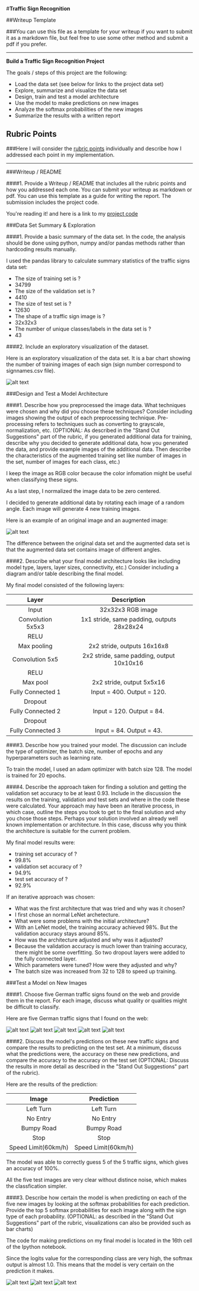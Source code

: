 #**Traffic Sign Recognition** 

##Writeup Template

###You can use this file as a template for your writeup if you want to submit it as a markdown file, but feel free to use some other method and submit a pdf if you prefer.

---

**Build a Traffic Sign Recognition Project**

The goals / steps of this project are the following:
* Load the data set (see below for links to the project data set)
* Explore, summarize and visualize the data set
* Design, train and test a model architecture
* Use the model to make predictions on new images
* Analyze the softmax probabilities of the new images
* Summarize the results with a written report


[//]: # (Image References)

[image1]: ./examples/histogram.png "Visualization"
[image2]: ./examples/grayscale.jpg "Grayscaling"
[image3]: ./examples/rotate.png "Rotate"
[image4]: ./internet_img/no_entry.png "Traffic Sign 1"
[image5]: ./internet_img/traffic2.png "Traffic Sign 2"
[image6]: ./internet_img/traffic3.png "Traffic Sign 3"
[image7]: ./internet_img/traffic4.png "Traffic Sign 4"
[image8]: ./internet_img/traffic5.png "Traffic Sign 5"
[image9]: ./examples/1.png 
[image10]: ./examples/2.png 
[image11]: ./examples/3.png 

## Rubric Points
###Here I will consider the [rubric points](https://review.udacity.com/#!/rubrics/481/view) individually and describe how I addressed each point in my implementation.  

---
###Writeup / README

####1. Provide a Writeup / README that includes all the rubric points and how you addressed each one. You can submit your writeup as markdown or pdf. You can use this template as a guide for writing the report. The submission includes the project code.

You're reading it! and here is a link to my [project code](https://github.com/udacity/CarND-Traffic-Sign-Classifier-Project/blob/master/Traffic_Sign_Classifier.ipynb)

###Data Set Summary & Exploration

####1. Provide a basic summary of the data set. In the code, the analysis should be done using python, numpy and/or pandas methods rather than hardcoding results manually.

I used the pandas library to calculate summary statistics of the traffic
signs data set:

* The size of training set is ?
* 34799
* The size of the validation set is ?
* 4410
* The size of test set is ?
* 12630
* The shape of a traffic sign image is ?
* 32x32x3
* The number of unique classes/labels in the data set is ?
* 43

####2. Include an exploratory visualization of the dataset.

Here is an exploratory visualization of the data set. It is a bar chart showing the number of training images of each sign (sign number correspond to signnames.csv file).

![alt text][image1]

###Design and Test a Model Architecture

####1. Describe how you preprocessed the image data. What techniques were chosen and why did you choose these techniques? Consider including images showing the output of each preprocessing technique. Pre-processing refers to techniques such as converting to grayscale, normalization, etc. (OPTIONAL: As described in the "Stand Out Suggestions" part of the rubric, if you generated additional data for training, describe why you decided to generate additional data, how you generated the data, and provide example images of the additional data. Then describe the characteristics of the augmented training set like number of images in the set, number of images for each class, etc.)

I keep the image as RGB color because the color infomation might be useful when classifying these signs.

As a last step, I normalized the image data to be zero centered.

I decided to generate additional data by rotating each image of a random angle. Each image will generate 4 new training images.

Here is an example of an original image and an augmented image:

![alt text][image3]

The difference between the original data set and the augmented data set is that the augmented data set contains image of different angles.


####2. Describe what your final model architecture looks like including model type, layers, layer sizes, connectivity, etc.) Consider including a diagram and/or table describing the final model.

My final model consisted of the following layers:

| Layer         		|     Description	        					| 
|:---------------------:|:---------------------------------------------:| 
| Input         		| 32x32x3 RGB image   							| 
| Convolution 5x5x3     	| 1x1 stride, same padding, outputs 28x28x24 	|
| RELU					|												|
| Max pooling	      	| 2x2 stride,  outputs 16x16x8 				|
| Convolution 5x5	    | 2x2 stride, same padding, output 10x10x16     									|
| RELU		|        									|
| Max pool		| 2x2 stride, output 5x5x16 |
| Fully Connected 1	|	Input = 400. Output = 120. |
|Dropout||
| Fully Connected 2 |	Input = 120. Output = 84.  |
|Dropout||
| Fully Connected 3 |  Input = 84. Output = 43.   |
 


####3. Describe how you trained your model. The discussion can include the type of optimizer, the batch size, number of epochs and any hyperparameters such as learning rate.

To train the model, I used an adam optimizer with batch size 128. The model is trained for 20 epochs.

####4. Describe the approach taken for finding a solution and getting the validation set accuracy to be at least 0.93. Include in the discussion the results on the training, validation and test sets and where in the code these were calculated. Your approach may have been an iterative process, in which case, outline the steps you took to get to the final solution and why you chose those steps. Perhaps your solution involved an already well known implementation or architecture. In this case, discuss why you think the architecture is suitable for the current problem.

My final model results were:
* training set accuracy of ?
* 99.8%
* validation set accuracy of ? 
* 94.9%
* test set accuracy of ?
* 92.9%

If an iterative approach was chosen:
* What was the first architecture that was tried and why was it chosen?
* I first chose an normal LeNet archetecture.
* What were some problems with the initial architecture?
* With an LeNet model, the training accuracy achieved 98%. But the validation accuracy stays around 85%.
* How was the architecture adjusted and why was it adjusted? 
* Because the validation accuracy is much lower than training accuracy, there might be some overfitting. So two dropout layers were added to the fully connected layer.
* Which parameters were tuned? How were they adjusted and why?
* The batch size was increased from 32 to 128 to speed up training. 

###Test a Model on New Images

####1. Choose five German traffic signs found on the web and provide them in the report. For each image, discuss what quality or qualities might be difficult to classify.

Here are five German traffic signs that I found on the web:

![alt text][image4] ![alt text][image5] ![alt text][image6] 
![alt text][image7] ![alt text][image8]

####2. Discuss the model's predictions on these new traffic signs and compare the results to predicting on the test set. At a minimum, discuss what the predictions were, the accuracy on these new predictions, and compare the accuracy to the accuracy on the test set (OPTIONAL: Discuss the results in more detail as described in the "Stand Out Suggestions" part of the rubric).

Here are the results of the prediction:

| Image			        |     Prediction	        					| 
|:---------------------:|:---------------------------------------------:| 
| Left Turn    		| Left Turn							| 
| No Entry    			| No Entry									|
| Bumpy Road					| Bumpy Road											|
| Stop	      		| Stop					 				|
| Speed Limit(60km/h)		| Speed Limit(60km/h) |


The model was able to correctly guess 5 of the 5 traffic signs, which gives an accuracy of 100%. 

All the five test images are very clear without distince noise, which makes the classfication simpler.

####3. Describe how certain the model is when predicting on each of the five new images by looking at the softmax probabilities for each prediction. Provide the top 5 softmax probabilities for each image along with the sign type of each probability. (OPTIONAL: as described in the "Stand Out Suggestions" part of the rubric, visualizations can also be provided such as bar charts)

The code for making predictions on my final model is located in the 16th cell of the Ipython notebook.

Since the logits value for the corresponding class are very high, the softmax output is almost 1.0. This means that the model is very certain on the prediction it makes.


![alt text][image9]
![alt text][image10]
![alt text][image11]

